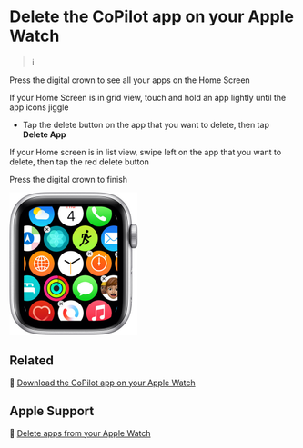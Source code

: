 # Delete the CoPilot app on your Apple Watch

> :information_source:

Press the digital crown to see all your apps on the Home Screen

If your Home Screen is in grid view, touch and hold an app lightly until the app icons jiggle

- Tap the delete button on the app that you want to delete, then tap **Delete App**

If your Home screen is in list view, swipe left on the app that you want to delete, then tap the red delete button

Press the digital crown to finish

<img src="jpg/7a331fc03786dd6bde9eae163c89dd23ccdadbb0.jpg" width="225">

## Related

:paperclip: [Download the CoPilot app on your Apple Watch](download-the-copilot-app-on-your-apple-watch.md)

## Apple Support

:link: [Delete apps from your Apple Watch](https://support.apple.com/en-us/HT212064)
